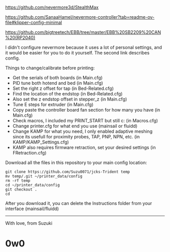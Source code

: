 https://github.com/nevermore3d/StealthMax

https://github.com/SanaaHamel/nevermore-controller?tab=readme-ov-file#klipper-config-minimal

https://github.com/bigtreetech/EBB/tree/master/EBB%20SB2209%20CAN%20(RP2040)

I didn't configure nevermore because it uses a lot of personal settings, and it would be easier for you to do it yourself. The second link describes config.

Things to change/calibrate before printing:
    
+ Get the serials of both boards (in Main.cfg)
+ PID tune both hotend and bed (in Main.cfg)
+ Set the right z offset for tap (in Bed-Related.cfg)
+ Find the location of the endstop (in Bed-Related.cfg)
+ Also set the z endstop offset in stepper_z (in Main.cfg)
+ Tune E steps for extruder (in Main.cfg)
+ Copy paste the controller board fan section for how many you have (in Main.cfg)
+ Check macros, I included my PRINT_START but still c: (in Macros.cfg)
+ Change printer.cfg for what end you use (mainsail or fluidd)
+ Change KAMP for what you need, I only enabled adaptive meshing since its usefull for proximity probes, TAP, PNP, NPN, etc. (in KAMP/KAMP_Settings.cfg)
+ KAMP also requires firmware retraction, set your desired settings (in FRetraction.cfg)

Download all the files in this repository to your main config location:

```
git clone https://github.com/Suzu0071/jcks-Trident temp
mv temp/.git ~/printer_data/config
rm -rf temp
cd ~/printer_data/config
git checkout .
cd
```

After you download it, you can delete the Instructions folder from your interface (mainsail/fluidd)

-------------------------------------------------
 With love, from Suzuki

# 0w0
